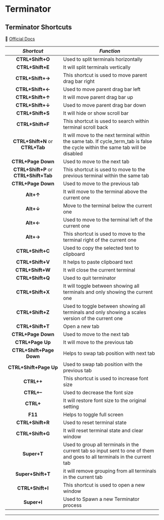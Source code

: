 # Terminator

## Terminator Shortcuts

🔗 [Official Docs](https://terminator-gtk3.readthedocs.io/en/latest/gettingstarted.html)

|               *Shortcut*               | *Function*                                                   |
| :------------------------------------: | ------------------------------------------------------------ |
|            **CTRL+Shift+O**            | Used  to split terminals horizontally                        |
|            **CTRL+Shift+E**            | It will split terminals vertically                           |
|            **CTRL+Shift+→**            | This  shortcut is used to move parent drag bar right         |
|            **CTRL+Shift+←**            | Used to move parent drag bar left                            |
|            **CTRL+Shift+↑**            | It  will move parent drag bar up                             |
|            **CTRL+Shift+↓**            | Used to move parent drag bar down                            |
|            **CTRL+Shift+S**            | It  will hide or show scroll bar                             |
|            **CTRL+Shift+F**            | This shortcut is used to search within  terminal scroll back |
|    **CTRL+Shift+N** or **CTRL+Tab**    | It  will move to the next terminal within the same tab. If cycle_term_tab is  false the cycle within the same tab will be disabled |
|           **CTRL+Page Down**           | Used to move to the next tab                                 |
| **CTRL+Shift+P** or **CTRL+Shift+Tab** | This  shortcut is used to move to the previous terminal within the same tab |
|           **CTRL+Page Down**           | Used to move to the previous tab                             |
|               **Alt+↑**                | It  will move to the terminal above the current one          |
|               **Alt+↓**                | Move to the terminal below the current  one                  |
|               **Alt+←**                | Used  to move to the terminal left of the current one        |
|               **Alt+→**                | This shortcut is used to move to the  terminal right of the current one |
|            **CTRL+Shift+C**            | Used  to copy the selected text to clipboard                 |
|            **CTRL+Shift+V**            | It helps to paste clipboard text                             |
|            **CTRL+Shift+W**            | It  will close the current terminal                          |
|            **CTRL+Shift+Q**            | Used to quit terminator                                      |
|            **CTRL+Shift+X**            | It  will toggle between showing all terminals and only showing the current one |
|            **CTRL+Shift+Z**            | Used to toggle between showing all  terminals and only showing a scales version of the current one |
|            **CTRL+Shift+T**            | Open  a new tab                                              |
|           **CTRL+Page Down**           | Used to move to the next tab                                 |
|            **CTRL+Page Up**            | It  will move to the previous tab                            |
|        **CTRL+Shift+Page Down**        | Helps to swap tab position with next tab                     |
|         **CTRL+Shift+Page Up**         | Used  to swap tab position with the previous tab             |
|               **CTRL++**               | This shortcut is used to increase font  size                 |
|               **CTRL+–**               | Used  to decrease the font size                              |
|               **CTRL+**                | It will restore font size to the  original setting           |
|                **F11**                 | Helps  to toggle full screen                                 |
|            **CTRL+Shift+R**            | Used to reset terminal state                                 |
|            **CTRL+Shift+G**            | It  will reset terminal state and clear window               |
|              **Super+T**               | Used to group all terminals in the  current tab so input sent to one of them and goes to all terminals in the  current tab |
|           **Super+Shift+T**            | it  will remove grouping from all terminals in the current tab |
|            **CTRL+Shift+I**            | This shortcut is used to open a new  window                  |
|              **Super+I**               | Used  to Spawn a new Terminator process                      |

------

